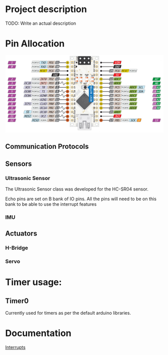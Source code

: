 # Project description
TODO: Write an actual description

# Pin Allocation
![Nano Pins.jpeg](documentation%2FNano%20Pins.jpeg)

## Communication Protocols

## Sensors
### Ultrasonic Sensor
The Ultrasonic Sensor class was developed for the HC-SR04 sensor.

Echo pins are set on B bank of IO pins. All the pins will need to be on this bank to be able to use the interrupt features


### IMU

## Actuators
### H-Bridge

### Servo

# Timer usage:
## Timer0
Currently used for timers as per the default arduino libraries.

# Documentation
[Interrupts](documentation/interrupts.md)

